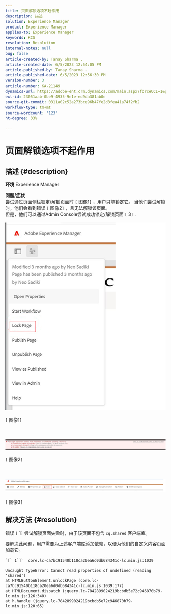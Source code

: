 ```yaml
---
title: 页面解锁选项不起作用
description: 描述
solution: Experience Manager
product: Experience Manager
applies-to: Experience Manager
keywords: KCS
resolution: Resolution
internal-notes: null
bug: false
article-created-by: Tanay Sharma .
article-created-date: 6/5/2023 12:54:05 PM
article-published-by: Tanay Sharma .
article-published-date: 6/5/2023 12:56:30 PM
version-number: 3
article-number: KA-21149
dynamics-url: https://adobe-ent.crm.dynamics.com/main.aspx?forceUCI=1&pagetype=entityrecord&etn=knowledgearticle&id=cf70090a-a003-ee11-8f6e-6045bd0065b6
exl-id: 23051aab-0be9-4935-9e1e-ed9da381ab0e
source-git-commit: 0311a02c52a273bce96b47fe2d3fea41a74f2fb2
workflow-type: tm+mt
source-wordcount: '123'
ht-degree: 33%

---
```


# 页面解锁选项不起作用

## 描述 {#description}

<b>环境</b>
Experience Manager


<b>问题/症状</b><br>尝试通过页面侧栏锁定/解锁页面时 `[` 图像1`]` ，用户只能锁定它。 当他们尝试解锁时，他们会看到错误 `[` 图像2`]` ，且无法解锁该页面。 <br>但是，他们可以通过Admin Console尝试成功锁定/解锁页面 `[` 3`]` .<br><br>![](assets/___d770090a-a003-ee11-8f6e-6045bd0065b6___.png)<br><br>`[` 图像1`]` <br><br> <br><br>![](assets/___dd70090a-a003-ee11-8f6e-6045bd0065b6___.png)<br><br>`[` 图像2`]` <br><br> <br><br>![](assets/___df70090a-a003-ee11-8f6e-6045bd0065b6___.png)<br><br>`[` 图像3`]` <br>

## 解决方法 {#resolution}


错误 `[` 1`]`  尝试解锁页面失败时，由于该页面不包含 `cq.shared` 客户端库。

要解决此问题，用户需要为上述客户端库添加依赖，以便为他们的自定义内容页面加载它。




```
`[` 1`]`  core.lc-ca7bc91540b118ca20ea6d0db684341c-lc.min.js:1039

Uncaught TypeError: Cannot read properties of undefined (reading 'shared')
at HTMLButtonElement.unlockPage (core.lc-ca7bc91540b118ca20ea6d0db684341c-lc.min.js:1039:177)
at HTMLDocument.dispatch (jquery.lc-7842899024219bcbdb5e72c946870b79-lc.min.js:126:340)
at h.handle (jquery.lc-7842899024219bcbdb5e72c946870b79-lc.min.js:120:65)
```
